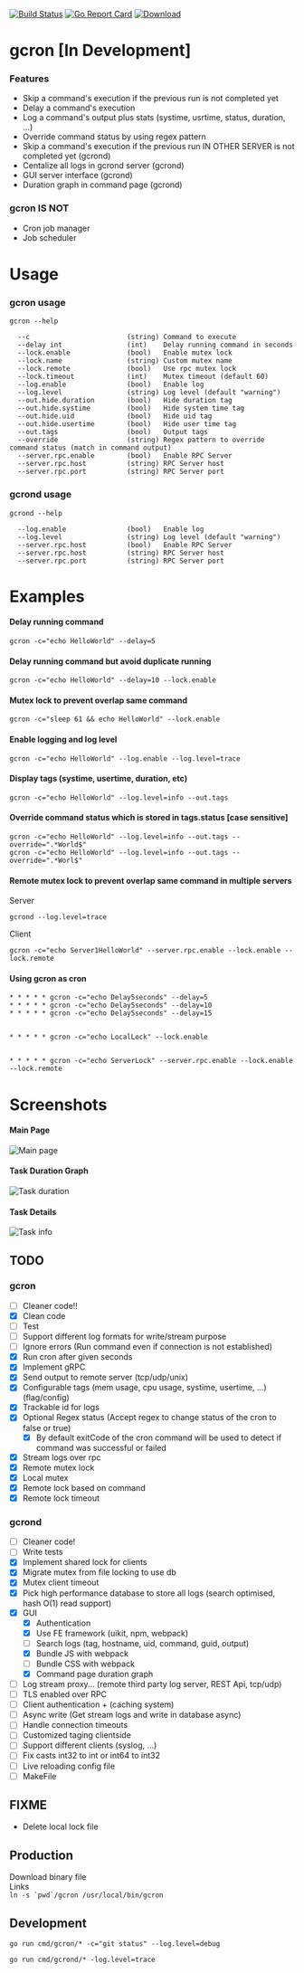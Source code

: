 [![Build Status](https://travis-ci.com/mbrostami/gcron.svg?branch=master)](https://travis-ci.com/mbrostami/gcron)
[![Go Report Card](https://goreportcard.com/badge/github.com/mbrostami/gcron)](https://goreportcard.com/report/github.com/mbrostami/gcron)
[ ![Download](https://api.bintray.com/packages/mbrostami/gcron/gcron/images/download.svg?version=v2.0.3) ](https://bintray.com/mbrostami/gcron/gcron/v2.0.3/link)
# gcron [In Development] 

### Features
- Skip a command's execution if the previous run is not completed yet
- Delay a command's execution
- Log a command's output plus stats (systime, usrtime, status, duration, ...)
- Override command status by using regex pattern
- Skip a command's execution if the previous run IN OTHER SERVER is not completed yet (gcrond)
- Centalize all logs in gcrond server  (gcrond)
- GUI server interface (gcrond)
- Duration graph in command page (gcrond)


### gcron IS NOT
- Cron job manager
- Job scheduler

# Usage 
### gcron usage

```
gcron --help  

  --c                        (string) Command to execute
  --delay int                (int)    Delay running command in seconds
  --lock.enable              (bool)   Enable mutex lock
  --lock.name                (string) Custom mutex name
  --lock.remote              (bool)   Use rpc mutex lock
  --lock.timeout             (int)    Mutex timeout (default 60)
  --log.enable               (bool)   Enable log
  --log.level                (string) Log level (default "warning")
  --out.hide.duration        (bool)   Hide duration tag
  --out.hide.systime         (bool)   Hide system time tag
  --out.hide.uid             (bool)   Hide uid tag
  --out.hide.usertime        (bool)   Hide user time tag
  --out.tags                 (bool)   Output tags
  --override                 (string) Regex pattern to override command status (match in command output)
  --server.rpc.enable        (bool)   Enable RPC Server
  --server.rpc.host          (string) RPC Server host
  --server.rpc.port          (string) RPC Server port
```

### gcrond usage

```
gcrond --help  

  --log.enable               (bool)   Enable log
  --log.level                (string) Log level (default "warning")
  --server.rpc.host          (bool)   Enable RPC Server
  --server.rpc.host          (string) RPC Server host
  --server.rpc.port          (string) RPC Server port
```


# Examples

#### Delay running command  
```
gcron -c="echo HelloWorld" --delay=5
```  

#### Delay running command but avoid duplicate running  
```
gcron -c="echo HelloWorld" --delay=10 --lock.enable
```  

#### Mutex lock to prevent overlap same command  
```
gcron -c="sleep 61 && echo HelloWorld" --lock.enable
```   

#### Enable logging and log level  
```
gcron -c="echo HelloWorld" --log.enable --log.level=trace
``` 

#### Display tags (systime, usertime, duration, etc)  
```
gcron -c="echo HelloWorld" --log.level=info --out.tags
```

#### Override command status which is stored in tags.status [case sensitive]  
```
gcron -c="echo HelloWorld" --log.level=info --out.tags --override=".*World$"
gcron -c="echo HelloWorld" --log.level=info --out.tags --override=".*Worl$" 
```

#### Remote mutex lock to prevent overlap same command in multiple servers  
Server
```
gcrond --log.level=trace  
```
Client
```
gcron -c="echo Server1HelloWorld" --server.rpc.enable --lock.enable --lock.remote
```


#### Using gcron as cron
```
* * * * * gcron -c="echo Delay5seconds" --delay=5
* * * * * gcron -c="echo Delay5seconds" --delay=10
* * * * * gcron -c="echo Delay5seconds" --delay=15


* * * * * gcron -c="echo LocalLock" --lock.enable


* * * * * gcron -c="echo ServerLock" --server.rpc.enable --lock.enable --lock.remote
```  

# Screenshots
#### Main Page
![Main page](./assets/MainPage.png)
#### Task Duration Graph
![Task duration](./assets/CommandGraph.png)
#### Task Details
![Task info](./assets/CommandPage.png)

## TODO

### gcron
- [ ] Cleaner code!!
- [X] Clean code
- [ ] Test
- [ ] Support different log formats for write/stream purpose 
- [ ] Ignore errors (Run command even if connection is not established)
- [x] Run cron after given seconds
- [x] Implement gRPC
- [x] Send output to remote server (tcp/udp/unix)
- [x] Configurable tags (mem usage, cpu usage, systime, usertime, ...) (flag/config)
- [x] Trackable id for logs
- [x] Optional Regex status (Accept regex to change status of the cron to false or true)
  - [x] By default exitCode of the cron command will be used to detect if command was successful or failed
- [x] Stream logs over rpc
- [x] Remote mutex lock
- [x] Local mutex
- [x] Remote lock based on command
- [x] Remote lock timeout

### gcrond 
- [ ] Cleaner code!
- [ ] Write tests
- [x] Implement shared lock for clients
- [x] Migrate mutex from file locking to use db
- [x] Mutex client timeout
- [x] Pick high performance database to store all logs (search optimised, hash O(1) read support)
- [x] GUI
  - [x] Authentication
  - [x] Use FE framework (uikit, npm, webpack)
  - [ ] Search logs (tag, hostname, uid, command, guid, output)
  - [x] Bundle JS with webpack
  - [ ] Bundle CSS with webpack
  - [x] Command page duration graph
- [ ] Log stream proxy... (remote third party log server, REST Api, tcp/udp)
- [ ] TLS enabled over RPC
- [ ] Client authentication + (caching system)
- [ ] Async write (Get stream logs and write in database async)
- [ ] Handle connection timeouts
- [ ] Customized taging clientside
- [ ] Support different clients (syslog, ...)
- [ ] Fix casts int32 to int or int64 to int32
- [ ] Live reloading config file
- [ ] MakeFile

## FIXME
- Delete local lock file

## Production
Download binary file  
Links  
```ln -s `pwd`/gcron /usr/local/bin/gcron```

## Development

`go run cmd/gcron/* -c="git status" --log.level=debug`   

`go run cmd/gcrond/* -log.level=trace`

